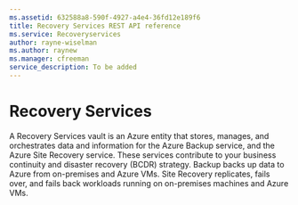 ```yaml
---
ms.assetid: 632588a8-590f-4927-a4e4-36fd12e189f6
title: Recovery Services REST API reference
ms.service: Recoveryservices
author: rayne-wiselman
ms.author: raynew
ms.manager: cfreeman
service_description: To be added
---
```


# Recovery Services

A Recovery Services vault is an Azure entity that stores, manages, and orchestrates data and information for the Azure Backup service, and the Azure Site Recovery service. These services contribute to your business continuity and disaster recovery (BCDR) strategy. Backup backs up data to Azure from on-premises and Azure VMs. Site Recovery replicates, fails over, and fails back workloads running on on-premises machines and Azure VMs. 
